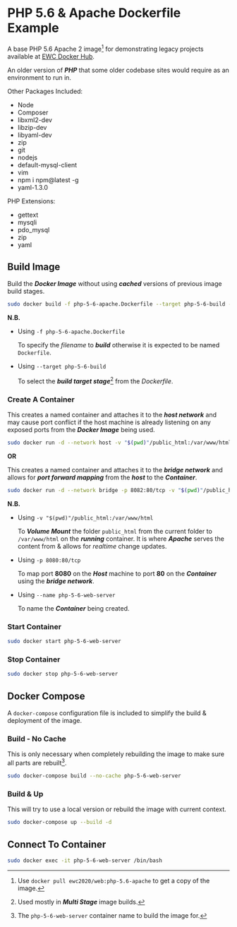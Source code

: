 # PHP 5.6 & Apache Dockerfile Example

A base PHP 5.6 Apache 2 image[^docker_pull_cmd_note] for demonstrating legacy projects available at [EWC Docker Hub](https://hub.docker.com/r/ewc2020/web).

An older version of ***PHP*** that some older codebase sites would require as an environment to run in.

Other Packages Included:

- Node
- Composer
- libxml2-dev
- libzip-dev
- libyaml-dev
- zip
- git
- nodejs
- default-mysql-client
- vim
- npm i npm@latest -g
- yaml-1.3.0

PHP Extensions:

- gettext 
- mysqli 
- pdo_mysql 
- zip
- yaml

## Build Image

Build the ***Docker Image*** without using ***cached*** versions of previous image build stages.

```bash
sudo docker build -f php-5-6-apache.Dockerfile --target php-5-6-build --no-cache -t php-5-6-web-server:latest .
```

**N.B.**

- Using `-f php-5-6-apache.Dockerfile`

    To specify the *filename* to ***build*** otherwise it is expected to be named `Dockerfile`.

- Using `--target php-5-6-build`

    To select the ***build target stage***[^multi_stage_builds_note] from the *Dockerfile*.

### Create A Container

This creates a named container and attaches it to the ***host network*** and may cause port conflict if the host machine is already listening on any exposed ports from the ***Docker Image*** being used.

```bash
sudo docker run -d --network host -v "$(pwd)"/public_html:/var/www/html --name php-5-6-web-server php-5-6-web-server
```

**OR**

This creates a named container and attaches it to the ***bridge network*** and allows for ***port forward mapping*** from the ***host*** to the ***Container***.

```bash
sudo docker run -d --network bridge -p 8082:80/tcp -v "$(pwd)"/public_html:/var/www/html --name php-5-6-web-server php-5-6-web-server
```

**N.B.**

- Using `-v "$(pwd)"/public_html:/var/www/html`

    To ***Volume Mount*** the folder `public_html` from the current folder to `/var/www/html` on the ***running*** container. It is where ***Apache*** serves the content from & allows for *realtime* change updates.

- Using `-p 8080:80/tcp` 

    To map port **8080** on the ***Host*** machine to port **80** on the ***Container*** using the ***bridge network***.

- Using `--name php-5-6-web-server`

    To name the ***Container*** being created.
    
### Start Container

```bash
sudo docker start php-5-6-web-server
```

### Stop Container

```bash
sudo docker stop php-5-6-web-server
```

## Docker Compose

A `docker-compose` configuration file is included to simplify the build & deployment of the image.

### Build - No Cache

This is only necessary when completely rebuilding the image to make sure all parts are rebuilt[^compose_name_note].

```bash
sudo docker-compose build --no-cache php-5-6-web-server
```

### Build & Up

This will try to use a local version or rebuild the image with current context.

```bash
sudo docker-compose up --build -d
```

## Connect To Container

```bash
sudo docker exec -it php-5-6-web-server /bin/bash
```

[^docker_pull_cmd_note]: Use `docker pull ewc2020/web:php-5.6-apache` to get a copy of the image.

[^multi_stage_builds_note]: Used mostly in ***Multi Stage*** image builds.

[^compose_name_note]: The `php-5-6-web-server` container name to build the image for.
